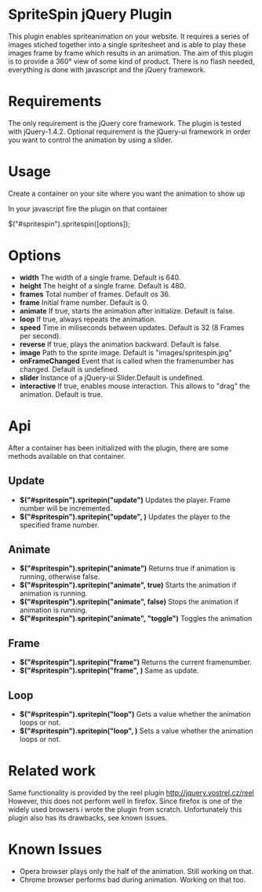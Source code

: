 SpriteSpin jQuery Plugin
=====================================================
This plugin enables spriteanimation on your website. It requires a series of 
images stiched together into a single spritesheet and is able to play these 
images frame by frame which results in an animation. The aim of this plugin is
to provide a 360° view of some kind of product. There is no flash needed, 
everything is done with javascript and the jQuery framework.

Requirements
=====
The only requirement is the jQuery core framework. The plugin is tested with
jQuery-1.4.2. Optional requirement is the jQuery-ui framework in order you want
to control the animation by using a slider.

Usage
=====
Create a container on your site where you want the animation to show up

  <div id="spritespin"/>
  
In your javascript fire the plugin on that container

  $("#spritespin").spritespin([options]);
  
Options
=====
* **width** The width of a single frame. Default is 640.
* **height** The height of a single frame. Default is 480.
* **frames** Total number of frames. Default os 36.
* **frame** Initial frame number. Default is 0.
* **animate** If true, starts the animation after initialize. Default is false.
* **loop** If true, always repeats the animation.
* **speed** Time in miliseconds between updates. Default is 32 (8 Frames per second).
* **reverse** If true, plays the animation backward. Default is false.
* **image** Path to the sprite image. Default is "images/spritespin.jpg"
* **onFrameChanged** Event that is called when the framenumber has changed. Default is undefined.
* **slider** Instance of a jQuery-ui Slider.Default is undefined.
* **interactive** If true, enables mouse interaction. This allows to "drag" the animation. Default is true.

Api
=====
After a container has been initialized with the plugin, there are some methods
available on that container.

Update
-----
* **$("#spritespin").spritepin("update")** Updates the player. Frame number will be incremented.
* **$("#spritespin").spritepin("update", <number>)** Updates the player to the specified frame number.

Animate
-----
* **$("#spritespin").spritepin("animate")** Returns true if animation is running, otherwise false.
* **$("#spritespin").spritepin("animate", true)** Starts the animation if animation is running.
* **$("#spritespin").spritepin("animate", false)** Stops the animation if animation is running.
* **$("#spritespin").spritepin("animate", "toggle")** Toggles the animation

Frame
-----
* **$("#spritespin").spritepin("frame")** Returns the current framenumber.
* **$("#spritespin").spritepin("frame", <number>)** Same as update.

Loop
-----
* **$("#spritespin").spritepin("loop")** Gets a value whether the animation loops or not.
* **$("#spritespin").spritepin("loop", <boolean>)** Sets a value whether the animation loops or not.

Related work
=====
Same functionality is provided by the reel plugin http://jquery.vostrel.cz/reel
However, this does not perform well in firefox. Since firefox is one of the
widely used browsers i wrote the plugin from scratch. Unfortunately this plugin
also has its drawbacks, see known issues.

Known Issues
=====
* Opera browser plays only the half of the animation. Still working on that.
* Chrome browser performs bad during animation. Working on that too.